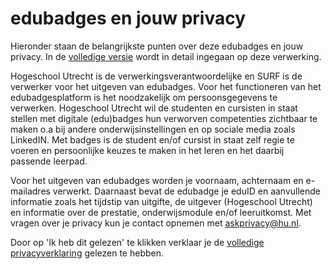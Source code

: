 # edubadges en jouw privacy

Hieronder staan de belangrijkste punten over deze edubadges en jouw privacy. In de [volledige versie](https://raw.githubusercontent.com/edubadges/privacy/master/https://github.com/edubadges/privacy/blob/master/hogeschool-utrecht//edubadges-formal-text-nl.md) wordt in detail ingegaan op deze verwerking.

Hogeschool Utrecht is de verwerkingsverantwoordelijke en SURF is de verwerker voor het uitgeven van edubadges. Voor het functioneren van het edubadgesplatform is het noodzakelijk om persoonsgegevens te verwerken. Hogeschool Utrecht wil de studenten en cursisten in staat stellen met digitale (edu)badges hun verworven competenties zichtbaar te maken o.a bij andere onderwijsinstellingen en op sociale media zoals LinkedIN. Met badges is de student en/of cursist in staat zelf regie te voeren en persoonlijke keuzes te maken in het leren en het daarbij passende leerpad.

Voor het uitgeven van edubadges worden je voornaam, achternaam en e-mailadres verwerkt. Daarnaast bevat de edubadge je eduID en aanvullende informatie zoals het tijdstip van uitgifte, de uitgever (Hogeschool Utrecht) en informatie over de prestatie, onderwijsmodule en/of leeruitkomst. Met vragen over je privacy kun je contact opnemen met [askprivacy@hu.nl](mailto:askprivacy@hu.nl).

Door op 'Ik heb dit gelezen' te klikken verklaar je de [volledige privacyverklaring](https://raw.githubusercontent.com/edubadges/privacy/master/https://github.com/edubadges/privacy/blob/master/hogeschool-utrecht//edubadges-formal-text-nl.md) gelezen te hebben.